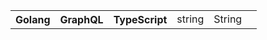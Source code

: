 <table>
<th>Golang</th><th>GraphQL</th><th>TypeScript</th>
  <td>string</td><td>String</td><td></td>
</table>
